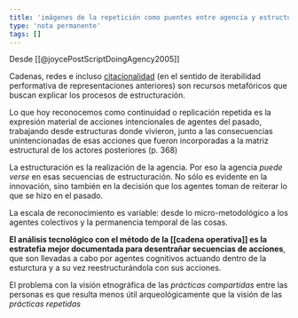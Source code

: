 ```yaml
---
title: 'imágenes de la repetición como puentes entre agencia y estructura en la cultura material'
type: 'nota permanente'
tags: []
---
```


Desde [[@joycePostScriptDoingAgency2005]]

Cadenas, redes e incluso [citacionalidad](https://en.wikipedia.org/wiki/Citationality) (en el sentido de iterabilidad performativa de representaciones anteriores) son recursos metafóricos que buscan explicar los procesos de estructuración.

Lo que hoy reconocemos como continuidad o replicación repetida es la expresión material de acciones intencionales de agentes del pasado, trabajando desde estructuras donde vivieron, junto a las consecuencias unintencionadas de esas acciones que fueron incorporadas a la matriz estructural de los actores posteriores (p. 368)

La estructuración es la realización de la agencia. Por eso la agencia *puede verse* en esas secuencias de estructuración. No sólo es evidente en la innovación, sino también en la decisión que los agentes toman de reiterar lo que se hizo en el pasado.

La escala de reconocimiento es variable: desde lo micro-metodológico a los agentes colectivos y la permanencia temporal de las cosas.

**El análisis tecnológico con el método de la [[cadena operativa]] es la estratefia mejor documentada para desentrañar secuencias de acciones**, que son llevadas a cabo por agentes cognitivos actuando dentro de la esturctura y a su vez reestructurándola con sus acciones.

El problema con la visión etnográfica de las *prácticas compartidas* entre las personas es que resulta menos útil arqueológicamente que la visión de las *prácticas repetidas*